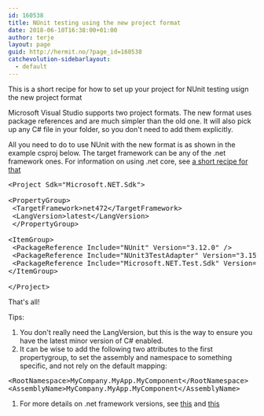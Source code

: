 ```yaml
---
id: 160538
title: NUnit testing using the new project format
date: 2018-06-10T16:38:00+01:00
author: terje
layout: page
guid: http://hermit.no/?page_id=160538
catchevolution-sidebarlayout:
  - default
---
```

This is a short recipe for how to set up your project for NUnit testing usign the new project format

Microsoft Visual Studio supports two project formats. The new format uses package references and are much simpler than the old one. It will also pick up any C# file in your folder, so you don't need to add them explicitly.

All you need to do to use NUnit with the new format is as shown in the example csproj below. The target framework can be any of the .net framework ones. For information on using .net core, see <a href="http://hermit.no/net-core-setup/">a short recipe for that</a>

<pre>&lt;Project Sdk="Microsoft.NET.Sdk"&gt;

&lt;PropertyGroup&gt;
 &lt;TargetFramework&gt;net472&lt;/TargetFramework&gt;
 &lt;LangVersion&gt;latest&lt;/LangVersion&gt;
 &lt;/PropertyGroup&gt;

&lt;ItemGroup&gt;
 &lt;PackageReference Include="NUnit" Version="3.12.0" /&gt;
 &lt;PackageReference Include="NUnit3TestAdapter" Version="3.15.1" /&gt;
 &lt;PackageReference Include="Microsoft.NET.Test.Sdk" Version="16.3.0" /&gt;
&lt;/ItemGroup&gt;

&lt;/Project&gt;
</pre>

That's all!

Tips:
1. You don't really need the LangVersion, but this is the way to ensure you have the latest minor version of C# enabled.
2. It can be wise to add the following two attributes to the first propertygroup, to set the assembly and namespace to something specific, and not rely on the default mapping:

<pre>&lt;RootNamespace&gt;MyCompany.MyApp.MyComponent&lt;/RootNamespace&gt;
&lt;AssemblyName&gt;MyCompany.MyApp.MyComponent&lt;/AssemblyName&gt;
</pre>

<ol>
    <li>For more details on .net framework versions, see <a href="https://docs.microsoft.com/en-us/dotnet/framework/migration-guide/versions-and-dependencies">this</a> and <a href="https://docs.microsoft.com/en-us/dotnet/framework/">this</a></li>
</ol>
